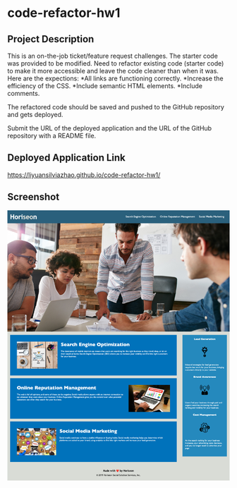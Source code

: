 # code-refactor-hw1

## Project Description 
This is an on-the-job ticket/feature request challenges. The starter code was provided to be modified. Need to refactor existing code (starter code) to make it more accessible and leave the code cleaner than when it was. Here are the expections:
*All links are functioning correctly.
*Increase the efficiency of the CSS. 
*Include semantic HTML elements.
*Include comments. 

The refactored code should be saved and pushed to the GitHub repository and gets deployed. 

Submit the URL of the deployed application and the URL of the GitHub repository with a README file. 

## Deployed Application Link
https://liyuansilviazhao.github.io/code-refactor-hw1/

## Screenshot

![The Horiseon webpage includes a navigation bar, a header image, and cards with text and images at the bottom of the page.](./assets/images/liyuansilviazhao.github.io_code-refactor-hw1_.png)

